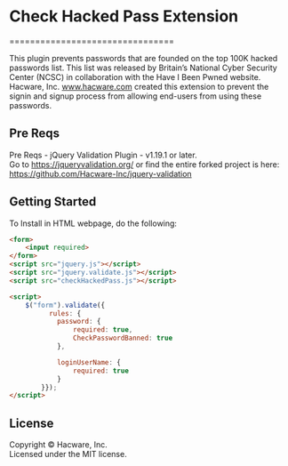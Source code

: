 # Check Hacked Pass Extension
================================

This plugin prevents passwords that are founded on the top 100K hacked passwords list. This list was released by Britain’s National Cyber Security Center (NCSC) in collaboration with the Have I Been Pwned website. 
Hacware, Inc. www.hacware.com created this extension to prevent the signin and signup process from allowing end-users from using these passwords.

## Pre Reqs
Pre Reqs - jQuery Validation Plugin - v1.19.1 or later.  
Go to https://jqueryvalidation.org/ or find the entire forked project is here: https://github.com/Hacware-Inc/jquery-validation

## Getting Started
To Install in HTML webpage, do the following:
```html
<form>
	<input required>
</form>
<script src="jquery.js"></script>
<script src="jquery.validate.js"></script>
<script src="checkHackedPass.js"></script>

<script>
    $("form").validate({
          rules: {
            password: {
                required: true,
                CheckPasswordBanned: true
            },

            loginUserName: {
                required: true
            }
        }});
</script>
```
## License
Copyright &copy; Hacware, Inc.<br>
Licensed under the MIT license.

